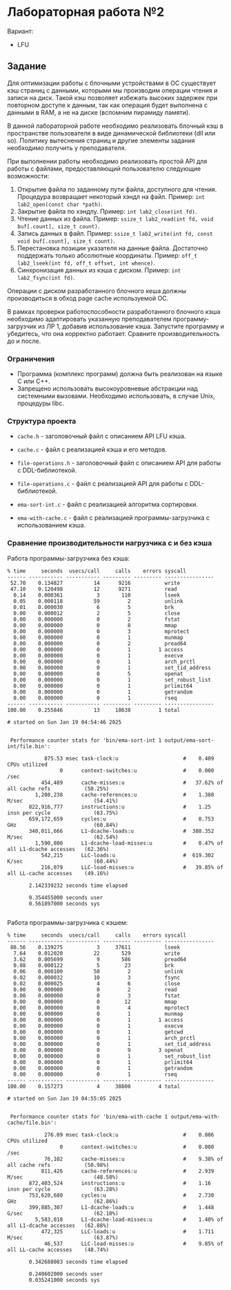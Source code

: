 # Лабораторная работа №2

Вариант: 

* LFU

## Задание

Для оптимизации работы с блочными устройствами в ОС существует кэш страниц с данными, которыми мы производим операции чтения и записи на диск. Такой кэш позволяет избежать высоких задержек при повторном доступе к данным, так как операция будет выполнена с данными в RAM, а не на диске (вспомним пирамиду памяти).

В данной лабораторной работе необходимо реализовать блочный кэш в пространстве пользователя в виде динамической библиотеки (dll или so). Политику вытеснения страниц и другие элементы задания необходимо получить у преподавателя.

При выполнении работы необходимо реализовать простой API для работы с файлами, предоставляющий пользователю следующие возможности:

1. Открытие файла по заданному пути файла, доступного для чтения. Процедура возвращает некоторый хэндл на файл. Пример:
`int lab2_open(const char *path)`.
2. Закрытие файла по хэндлу. Пример:
`int lab2_close(int fd)`.
3. Чтение данных из файла. Пример:
`ssize_t lab2_read(int fd, void buf[.count], size_t count)`.
4. Запись данных в файл. Пример:
`ssize_t lab2_write(int fd, const void buf[.count], size_t count)`.
5. Перестановка позиции указателя на данные файла. Достаточно поддержать только абсолютные координаты. Пример:
`off_t lab2_lseek(int fd, off_t offset, int whence)`.
6. Синхронизация данных из кэша с диском. Пример:
`int lab2_fsync(int fd)`.

Операции с диском разработанного блочного кеша должны производиться в обход page cache используемой ОС.

В рамках проверки работоспособности разработанного блочного кэша необходимо адаптировать указанную преподавателем программу-загрузчик из ЛР 1, добавив использование кэша. Запустите программу и убедитесь, что она корректно работает. Сравните производительность до и после.

### Ограничения
* Программа (комплекс программ) должна быть реализован на языке C или C++.
* Запрещено использовать высокоуровневые абстракции над системными вызовами. Необходимо использовать, в случае Unix, процедуры libc.

### Структура проекта

* `cache.h` - заголовочный файл с описанием API LFU кэша.
* `cache.c` - файл с реализацией кэша и его методов.


* `file-operations.h` - заголовочный файл с описанием API для работы с DDL-библиотекой.
* `file-operations.c` - файл с реализацией API для работы с DDL-библиотекой.

* `ema-sort-int.c` - файл с реализацией алгоритма сортировки.
* `ema-with-cache.c` - файл с реализацией программы-загрузчика с использованием кэша.

### Сравнение производительности нагрузчика с и без кэша

Работа программы-загрузчика без кэша:

```
% time     seconds  usecs/call     calls    errors syscall
------ ----------- ----------- --------- --------- ----------------
 52.70    0.134827          14      9216           write
 47.10    0.120498          12      9271           read
  0.14    0.000361           3       110           lseek
  0.05    0.000118          59         2           unlink
  0.01    0.000030           6         5           brk
  0.00    0.000012           2         5           close
  0.00    0.000000           0         2           fstat
  0.00    0.000000           0         8           mmap
  0.00    0.000000           0         3           mprotect
  0.00    0.000000           0         1           munmap
  0.00    0.000000           0         2           pread64
  0.00    0.000000           0         1         1 access
  0.00    0.000000           0         1           execve
  0.00    0.000000           0         1           arch_prctl
  0.00    0.000000           0         1           set_tid_address
  0.00    0.000000           0         5           openat
  0.00    0.000000           0         1           set_robust_list
  0.00    0.000000           0         1           prlimit64
  0.00    0.000000           0         1           getrandom
  0.00    0.000000           0         1           rseq
------ ----------- ----------- --------- --------- ----------------
100.00    0.255846          13     18638         1 total
```

```
# started on Sun Jan 19 04:54:46 2025


 Performance counter stats for 'bin/ema-sort-int 1 output/ema-sort-int/file.bin':

            875.53 msec task-clock:u                     #    0.409 CPUs utilized             
                 0      context-switches:u               #    0.000 /sec                      
           454,489      cache-misses:u                   #   37.62% of all cache refs           (50.25%)
         1,208,238      cache-references:u               #    1.380 M/sec                       (54.41%)
       822,916,777      instructions:u                   #    1.25  insn per cycle              (63.75%)
       659,172,659      cycles:u                         #    0.753 GHz                         (60.84%)
       340,011,666      L1-dcache-loads:u                #  388.352 M/sec                       (62.54%)
         1,590,800      L1-dcache-load-misses:u          #    0.47% of all L1-dcache accesses   (62.36%)
           542,215      LLC-loads:u                      #  619.302 K/sec                       (60.44%)
           216,079      LLC-load-misses:u                #   39.85% of all LL-cache accesses    (49.16%)

       2.142339232 seconds time elapsed

       0.354455000 seconds user
       0.561897000 seconds sys


```

Работа программы-загрузчика с кэшем:

```
% time     seconds  usecs/call     calls    errors syscall
------ ----------- ----------- --------- --------- ----------------
 88.56    0.139275           3     37611           lseek
  7.64    0.012020          22       529           write
  3.62    0.005699           9       586           pread64
  0.08    0.000122           5        23           brk
  0.06    0.000100          50         2           unlink
  0.02    0.000032          10         3           fsync
  0.02    0.000025           4         6           close
  0.00    0.000000           0         2           read
  0.00    0.000000           0         3           fstat
  0.00    0.000000           0        12           mmap
  0.00    0.000000           0         4           mprotect
  0.00    0.000000           0         1           munmap
  0.00    0.000000           0         1         1 access
  0.00    0.000000           0         1           execve
  0.00    0.000000           0         1           getcwd
  0.00    0.000000           0         1           arch_prctl
  0.00    0.000000           0         1           set_tid_address
  0.00    0.000000           0         9         3 openat
  0.00    0.000000           0         1           set_robust_list
  0.00    0.000000           0         1           prlimit64
  0.00    0.000000           0         1           getrandom
  0.00    0.000000           0         1           rseq
------ ----------- ----------- --------- --------- ----------------
100.00    0.157273           4     38800         4 total
```

```
# started on Sun Jan 19 04:55:05 2025


 Performance counter stats for 'bin/ema-with-cache 1 output/ema-with-cache/file.bin':

            276.09 msec task-clock:u                     #    0.806 CPUs utilized             
                 0      context-switches:u               #    0.000 /sec                      
            76,102      cache-misses:u                   #    9.38% of all cache refs           (50.98%)
           811,426      cache-references:u               #    2.939 M/sec                       (48.58%)
       872,403,524      instructions:u                   #    1.16  insn per cycle              (63.28%)
       753,620,680      cycles:u                         #    2.730 GHz                         (62.86%)
       399,885,307      L1-dcache-loads:u                #    1.448 G/sec                       (62.10%)
         5,583,018      L1-dcache-load-misses:u          #    1.40% of all L1-dcache accesses   (62.88%)
           472,325      LLC-loads:u                      #    1.711 M/sec                       (63.87%)
            46,537      LLC-load-misses:u                #    9.85% of all LL-cache accesses    (48.74%)

       0.342688083 seconds time elapsed

       0.240602000 seconds user
       0.035241000 seconds sys


```